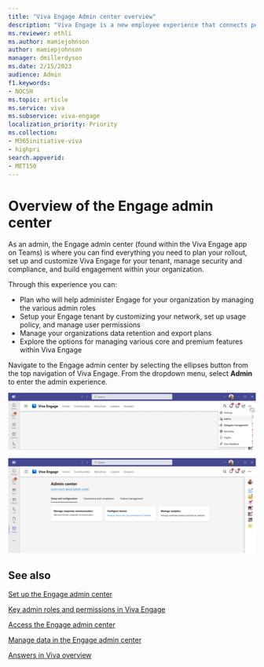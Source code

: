 ```yaml
---
title: "Viva Engage Admin center overview"
description: "Viva Engage is a new employee experience that connects people across the company—wherever and whenever they work—so that everyone is included and engaged."
ms.reviewer: ethli
ms.author: mamiejohnson
author: mamiepjohnson
manager: dmillerdyson
ms.date: 2/15/2023
audience: Admin
f1.keywords:
- NOCSH
ms.topic: article
ms.service: viva
ms.subservice: viva-engage
localization_priority: Priority
ms.collection:  
- M365initiative-viva
- highpri
search.appverid:
- MET150
---
```


# Overview of the Engage admin center

As an admin, the Engage admin center (found within the Viva Engage app on Teams) is where you can find everything you need to plan your rollout, set up and customize Viva Engage for your tenant, manage security and compliance, and build engagement within your organization.

Through this experience you can:  

- Plan who will help administer Engage for your organization by managing the various admin roles
- Setup your Engage tenant by customizing your network, set up usage policy, and manage user permissions
- Manage your organizations data retention and export plans
- Explore the options for managing various core and premium features within Viva Engage  

Navigate to the Engage admin center by selecting the ellipses button from the top navigation of Viva Engage. From the dropdown menu, select **Admin** to enter the admin experience.

![Image of the entrypoint into the Engage admin center.](/Viva/media/engage/admin/admin-entrypoint.png)

![Image of the entrypoint into the Engage admin center.](/Viva/media/engage/admin/eac-entry-view.png)

## See also

[Set up the Engage admin center](/viva/engage/eac-get-started)

[Key admin roles and permissions in Viva Engage](/viva/engage/eac-key-admin-roles-permissions)

[Access the Engage admin center](/viva/engage/eac-as-access-eac)

[Manage data in the Engage admin center](/viva/engage/eac-as-manage-data)

[Answers in Viva overview](/viva/engage/eac-answers-overview-setup)